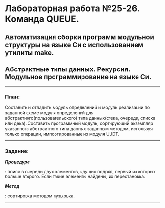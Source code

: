# Лабораторная работа №25-26. Команда QUEUE. #
## Автоматизация сборки программ модульной структуры на языке Си с использованием утилиты make. ##
## Абстрактные типы данных. Рекурсия. Модульное программирование на языке Си. ##

***

### План: ###

<p>Составить и отладить модуль определений и модуль реализации по заданной схеме модуля определений для абстрактного(пользовательского) типа данных(стека, очереди, списка или дека).
Составить программный модуль, сортирующий экземпляр указанного абстрактного типа данных заданным методом, используя только операции, импортированные из модуля UUDT.</p>

***

### Задание: ###

***Процедура*** <p>: поиск в очереди двух элементов, идущих подряд, первый из которых больше второго. Если такие элементы найдены, их перестановка.</p>
***Метод*** <p>: сортировка методом пузырька.</p>

***

